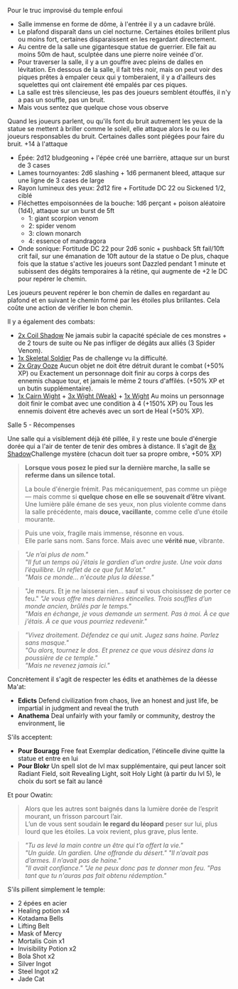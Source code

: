Pour le truc improvisé du temple enfoui
- Salle immense en forme de dôme, à l'entrée il y a un cadavre brûlé.
- Le plafond disparaît dans un ciel nocturne. Certaines étoiles brillent plus ou moins fort, certaines disparaissent en les regardant directement.
- Au centre de la salle une gigantesque statue de guerrier. Elle fait au moins 50m de haut, sculptée dans une pierre noire veinée d'or.
- Pour traverser la salle, il y a un gouffre avec pleins de dalles en lévitation. En dessous de la salle, il fait très noir, mais on peut voir des piques prêtes à empaler ceux qui y tomberaient, il y a d'ailleurs des squelettes qui ont clairement été empalés par ces piques.
- La salle est très silencieuse, les pas des joueurs semblent étouffés, il n'y a pas un souffle, pas un bruit.
- Mais vous sentez que quelque chose vous observe

Quand les joueurs parlent, ou qu'ils font du bruit autrement les yeux de la statue se mettent à briller comme le soleil, elle attaque alors le ou les joueurs responsables du bruit. Certaines dalles sont piégées pour faire du bruit. +14 à l'attaque
- Épée: 2d12 bludgeoning + l'épée créé une barrière, attaque sur un burst de 3 cases
- Lames tournoyantes: 2d6 slashing + 1d6 permanent bleed, attaque sur une ligne de 3 cases de large
- Rayon lumineux des yeux: 2d12 fire + Fortitude DC 22 ou Sickened 1/2, ciblé
- Fléchettes empoisonnées de la bouche: 1d6 perçant + poison aléatoire (1d4), attaque sur un burst de 5ft
	- 1: giant scorpion venom
	- 2: spider venom
	- 3: clown monarch
	- 4: essence of mandragora
- Onde sonique: Fortitude DC 22 pour 2d6 sonic + pushback 5ft fail/10ft crit fail, sur une émanation de 10ft autour de la statue  o
De plus, chaque fois que la statue s'active les joueurs sont Dazzled pendant 1 minute et subissent des dégâts temporaires à la rétine, qui augmente de +2 le DC pour repérer le chemin.

Les joueurs peuvent repérer le bon chemin de dalles en regardant au plafond et en suivant le chemin formé par les étoiles plus brillantes. Cela coûte une action de vérifier le bon chemin.

Il y a également des combats:
- [2x Coil Shadow](https://monster.pf2.tools/v/wd3D5B6t) Ne jamais subir la capacité spéciale de ces monstres + de 2 tours de suite ou Ne pas infliger de dégâts aux alliés (3 Spider Venom).
- [1x Skeletal Soldier](https://2e.aonprd.com/Monsters.aspx?ID=1900) Pas de challenge vu la difficulté.
- [2x Gray Ooze](https://2e.aonprd.com/Monsters.aspx?ID=753&NoRedirect=1) Aucun objet ne doit être détruit durant le combat (+50% XP) ou Exactement un personnage doit finir au corps à corps des ennemis chaque tour, et jamais le même 2 tours d'affilés. (+50% XP et un butin supplémentaire).
- [1x Cairn Wight](https://2e.aonprd.com/Monsters.aspx?ID=859) + [3x Wight (Weak)](https://2e.aonprd.com/Monsters.aspx?ID=3239&Weak=true&NoRedirect=1) + [1x Wight](https://2e.aonprd.com/Monsters.aspx?ID=3239) Au moins un personnage doit finir le combat avec une condition à 4 (+150% XP) ou Tous les ennemis doivent être achevés avec un sort de Heal (+50% XP).

Salle 5 - Récompenses

Une salle qui a visiblement déjà été pillée, il y reste une boule d'énergie dorée qui a l'air de tenter de tenir des ombres à distance. Il s'agit de [8x Shadow](https://2e.aonprd.com/Monsters.aspx?ID=3186)Challenge mystère (chacun doit tuer sa propre ombre, +50% XP) 

> **Lorsque vous posez le pied sur la dernière marche, la salle se referme dans un silence total.**
> 
> La boule d'énergie frémit. Pas mécaniquement, pas comme un piège — mais comme si **quelque chose en elle se souvenait d’être vivant**.  
> Une lumière pâle émane de ses yeux, non plus violente comme dans la salle précédente, mais **douce, vacillante**, comme celle d’une étoile mourante.

> Puis une voix, fragile mais immense, résonne en vous.  
> Elle parle sans nom. Sans force. Mais avec une **vérité nue**, vibrante.

>_"Je n’ai plus de nom."_  
  _"Il fut un temps où j’étais le gardien d’un ordre juste. Une voix dans l’équilibre. Un reflet de ce que  fut Ma’at."_   
  _"Mais ce monde... n'écoute plus la déesse."_

>"Je meurs. Et je ne laisserai rien... sauf si vous choisissez de porter ce feu."
>_"Je vous offre mes dernières étincelles. Trois souffles d’un monde ancien, brûlés par le temps."_  
  _"Mais en échange, je vous demande un serment. Pas à moi. À ce que j’étais. À ce que vous pourriez redevenir."_

>_"Vivez droitement. Défendez ce qui unit. Jugez sans haine. Parlez sans masque."_  
  _"Ou alors, tournez le dos. Et prenez ce que vous désirez dans la poussière de ce temple."_  
  _"Mais ne revenez jamais ici."_

Concrètement il s'agit de respecter les édits et anathèmes de la déesse Ma'at:
- **Edicts** Defend civilization from chaos, live an honest and just life, be impartial in judgment and reveal the truth  
- **Anathema** Deal unfairly with your family or community, destroy the environment, lie

S'ils acceptent:
- **Pour Bouragg** Free feat Exemplar dedication, l'étincelle divine quitte la statue et entre en lui
- **Pour Blokr** Un spell slot de lvl max supplémentaire, qui peut lancer soit Radiant Field, soit Revealing Light, soit Holy Light (à partir du lvl 5), le choix du sort se fait au lancé

Et pour Owatin:

>Alors que les autres sont baignés dans la lumière dorée de l’esprit mourant, un frisson parcourt l’air.  
  L’un de vous sent soudain **le regard du léopard** peser sur lui, plus lourd que les étoiles. 
  La voix revient, plus grave, plus lente.

>_"Tu as levé la main contre un être qui t’a offert la vie."_  
  _"Un guide. Un gardien. Une offrande du désert."_
  _"Il n’avait pas d’armes. Il n’avait pas de haine."  
  "Il avait confiance."_
>_"Je ne peux donc pas te donner mon feu._
>_"Pas tant que tu n'auras pas fait obtenu rédemption."_

S'ils pillent simplement le temple:
- 2 épées en acier
- Healing potion x4
- Kotadama Bells
- Lifting Belt
- Mask of Mercy
- Mortalis Coin x1
- Invisibility Potion x2
- Bola Shot x2
- Silver Ingot
- Steel Ingot x2
- Jade Cat

